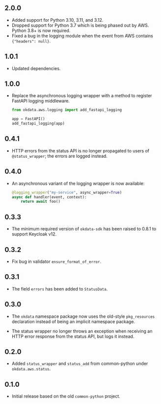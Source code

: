 ## 2.0.0

* Added support for Python 3.10, 3.11, and 3.12.
* Dropped support for Python 3.7 which is being phased out by AWS. Python 3.8+
  is now required.
* Fixed a bug in the logging module when the event from AWS contains
  `{"headers": null}`.

## 1.0.1

* Updated dependencies.

## 1.0.0

* Replace the asynchronous logging wrapper with a method to register
  FastAPI logging middleware.

  ```python
  from okdata.aws.logging import add_fastapi_logging

  app = FastAPI()
  add_fastapi_logging(app)
  ```

## 0.4.1

* HTTP errors from the status API is no longer propagated to users of
  `@status_wrapper`; the errors are logged instead.

## 0.4.0

* An asynchronous variant of the logging wrapper is now available:

  ```python
  @logging_wrapper("my-service", async_wrapper=True)
  async def handler(event, context):
      return await foo()
  ```

## 0.3.3

* The minimum required version of `okdata-sdk` has been raised to 0.8.1 to
  support Keycloak v12.

## 0.3.2

* Fix bug in validator `ensure_format_of_error`.

## 0.3.1

* The field `errors` has been added to `StatusData`.

## 0.3.0

* The `okdata` namespace package now uses the old-style `pkg_resources`
  declaration instead of being an implicit namespace package.

* The status wrapper no longer throws an exception when receiving an HTTP error
  response from the status API, but logs it instead.

## 0.2.0

* Added `status_wrapper` and `status_add` from common-python under
  `okdata.aws.status`.

## 0.1.0

* Initial release based on the old `common-python` project.
